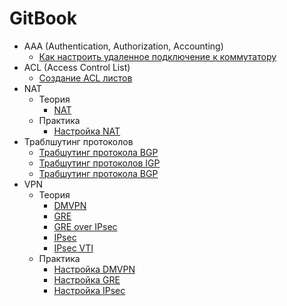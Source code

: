 # GitBook
- AAA (Authentication, Authorization, Accounting)
   - [Как настроить удаленное подключение к коммутатору](./AAA/auth_ssh.md)
- ACL (Access Control List)
   - [Создание ACL листов](./ACL/ACL(Access_Control_List).md)
- NAT
  - Теория
    - [NAT](./NAT/Theory/NAT(Network_Address_Translation).md)
  - Практика
    - [Настройка NAT](./NAT/Practice/Настройка_NAT.md)
- Траблшутинг протоколов
  - [Трабшутинг протокола BGP](./Troubleshooting/Troubleshoot_BGP.md)
  - [Трабшутинг протоколов IGP](./Troubleshooting/Troubleshoot_IGP.md)
  - [Трабшутинг протокола BGP](./Troubleshooting/Troubleshooting_DMVPN.md)
- VPN
  - Теория
    - [DMVPN](./VPN/Theory/DMVPN(Dynamic_Multipoint_VPN).md)
    - [GRE](./VPN/Theory/GRE(Generic_Routing_Encapsulation).md)
    - [GRE over IPsec](./VPN/Theory/GRE_over_IPSec.md)
    - [IPsec](./VPN/Theory/IPsec(Internet_Protocol_Security).md)
    - [IPsec VTI](./VPN/Theory/IPSecVTI(Virtual_Tunnel_Interface).md)
   - Практика
     - [Настройка DMVPN](./VPN/Practice/Настройка_DMVPN.md)
     - [Настройка GRE](./VPN/Practice/Настройка_GRE.md)
     - [Настройка IPsec](./VPN/Practice/Настройка_IPsec.md)
